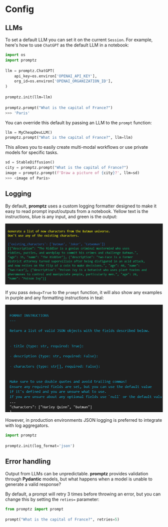 # Config

## LLMs

To set a default LLM you can set it on the current `Session`. For example, here's how to use `ChatGPT` as the default LLM in a notebook:

```python
import os
import promptz

llm = promptz.ChatGPT(
    api_key=os.environ['OPENAI_API_KEY'],
    org_id=os.environ['OPENAI_ORGANIZATION_ID'],
)

promptz.init(llm=llm)

promptz.prompt("What is the capital of France?")
>>> 'Paris'
```

You can override this default by passing an LLM to the `prompt` function:

```python
llm = MyCheapDevLLM()
promptz.prompt("What is the capital of France?", llm=llm)
```

This allows you to easily create multi-modal workflows or use private models for specific tasks.

```python
sd = StableDiffusion()
city = promptz.prompt("What is the capital of France?")
image = promptz.prompt(f'Draw a picture of {city}?', llm=sd)
>>> <image of Paris>
```

## Logging

By default, **promptz** uses a custom logging formatter designed to make it easy to read prompt input/outputs from a notebook. Yellow text is the instructions, blue is any input, and green is the output:

![notebook logging](../../static/img/notebook-logging.png)

If you pass `debug=True` to the `prompt` function, it will also show any examples in purple and any formatting instructions in teal:

![notebook debug logging](../../static/img/notebook-debug-logging.png)

However, in production environments JSON logging is preferred to integrate with log aggregators.

```python
import promptz

promptz.init(log_format='json')
```

## Error handling

Output from LLMs can be unpredictable. **promptz** provides validation through **Pydantic** models, but what happens when a model is unable to generate a valid response? 

By default, a prompt will retry 3 times before throwing an error, but you can change this by setting the `reties=` parameter:

```python
from promptz import prompt

prompt("What is the capital of France?", retries=5)
```